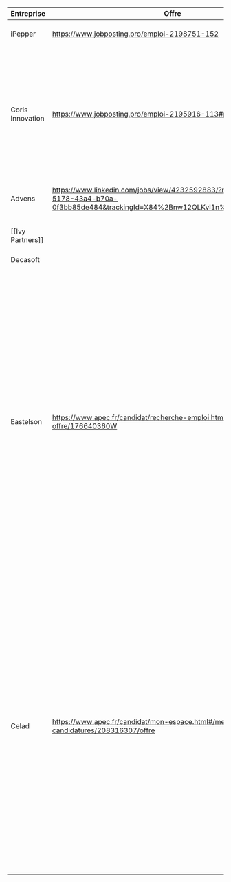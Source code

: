 
| **Entreprise**   | **Offre**                                                                                                                             | **Poste**                         | Lieu       | Stack                                                                                                                                                                                                                                                                                                                                                                                                                                         | CV  | LM  | Candidature | Entretien | Reponses |
| ---------------- | ------------------------------------------------------------------------------------------------------------------------------------- | --------------------------------- | ---------- | --------------------------------------------------------------------------------------------------------------------------------------------------------------------------------------------------------------------------------------------------------------------------------------------------------------------------------------------------------------------------------------------------------------------------------------------- | --- | --- | ----------- | --------- | -------- |
| iPepper          | https://www.jobposting.pro/emploi-2198751-152                                                                                         | Jeune Développeur Diplômé         | Valbonne   |                                                                                                                                                                                                                                                                                                                                                                                                                                               |     |     | Fait        |           |          |
| Coris Innovation | https://www.jobposting.pro/emploi-2195916-113#postuler                                                                                | Développeur Logiciel              | Annecy     | - Developpement embarque temp reel<br>- C, Python, C++<br>- Git<br>- STM32, EFR32<br>- test unitaire,  integrations et validation<br>- OS temps reel (µC-OS-II)<br>- Jenkins<br>                                                                                                                                                                                                                                                              |     |     | Fait        |           |          |
| Advens           | https://www.linkedin.com/jobs/view/4232592883/?refId=4ae41e38-5178-43a4-b70a-0f3bb85de484&trackingId=X84%2Bnw12QLKvl1n%2FOyAv4A%3D%3D | Développeur Python                | Lille      | -  Python<br>- Django<br>- cybersecu<br>- CI                                                                                                                                                                                                                                                                                                                                                                                                  |     |     | Fait        |           |          |
| [[Ivy Partners]] |                                                                                                                                       | Software engineer python (devops) | Geneve     | Python                                                                                                                                                                                                                                                                                                                                                                                                                                        |     |     |             | 23/06     |          |
| Decasoft         |                                                                                                                                       | ?                                 | Toulouse   | ?                                                                                                                                                                                                                                                                                                                                                                                                                                             |     |     |             | 24/06     |          |
| Eastelson        | https://www.apec.fr/candidat/recherche-emploi.html/emploi/detail-offre/176640360W                                                     | Développeur Python                | Strasbourg | - Analyse des demandes d’évolutions et tickets incidents<br>- Développement sur la base de dossier de conception technique<br>- Corrections et maintenances évolutives d’applications développées<br>- Réalisation des analyses techniques et de la revue de code<br>- Analyse, identification, proposition et mise en œuvre des évolutions permettant l’amélioration de performances des applications développées et maintenues par l’équipe |     |     | Fait        |           |          |
| Celad            | https://www.apec.fr/candidat/mon-espace.html#/mes-candidatures/208316307/offre                                                        | Developpeur Python                | Lyon       | - Une bonne maîtrise de Python (logique, propreté, structuration du code)<br><br>- De l’autonomie : on vous fait confiance pour gérer vos sujets, poser des questions, proposer des idées<br><br>- Une vraie capacité à communiquer : pour travailler avec les métiers comme avec l’équipe dev<br><br>- Et surtout, de la curiosité : on cherche des personnes qui aiment apprendre et comprendre                                             |     |     | Fait        |           |          |
